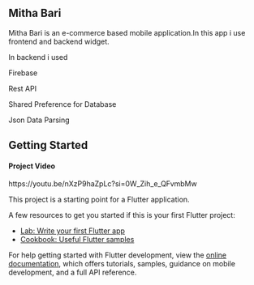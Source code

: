 <h2>Mitha Bari</h2>

<P>Mitha Bari is an e-commerce based mobile application.In this app i use frontend and backend widget.</P>
<P>In backend i used </P>
<p>Firebase</p>
<p>Rest API</p>
<P>Shared Preference for Database</P>
<p>Json Data Parsing</p>

## Getting Started

<h4>Project Video </h4>
https://youtu.be/nXzP9haZpLc?si=0W_Zih_e_QFvmbMw


This project is a starting point for a Flutter application.

A few resources to get you started if this is your first Flutter project:

- [Lab: Write your first Flutter app](https://docs.flutter.dev/get-started/codelab)
- [Cookbook: Useful Flutter samples](https://docs.flutter.dev/cookbook)

For help getting started with Flutter development, view the
[online documentation](https://docs.flutter.dev/), which offers tutorials,
samples, guidance on mobile development, and a full API reference.
